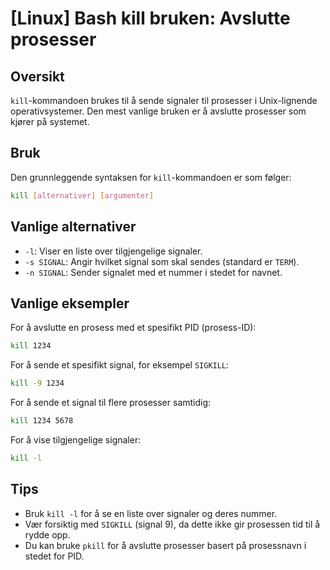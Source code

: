 # [Linux] Bash kill bruken: Avslutte prosesser

## Oversikt
`kill`-kommandoen brukes til å sende signaler til prosesser i Unix-lignende operativsystemer. Den mest vanlige bruken er å avslutte prosesser som kjører på systemet.

## Bruk
Den grunnleggende syntaksen for `kill`-kommandoen er som følger:

```bash
kill [alternativer] [argumenter]
```

## Vanlige alternativer
- `-l`: Viser en liste over tilgjengelige signaler.
- `-s SIGNAL`: Angir hvilket signal som skal sendes (standard er `TERM`).
- `-n SIGNAL`: Sender signalet med et nummer i stedet for navnet.

## Vanlige eksempler
For å avslutte en prosess med et spesifikt PID (prosess-ID):

```bash
kill 1234
```

For å sende et spesifikt signal, for eksempel `SIGKILL`:

```bash
kill -9 1234
```

For å sende et signal til flere prosesser samtidig:

```bash
kill 1234 5678
```

For å vise tilgjengelige signaler:

```bash
kill -l
```

## Tips
- Bruk `kill -l` for å se en liste over signaler og deres nummer.
- Vær forsiktig med `SIGKILL` (signal 9), da dette ikke gir prosessen tid til å rydde opp.
- Du kan bruke `pkill` for å avslutte prosesser basert på prosessnavn i stedet for PID.